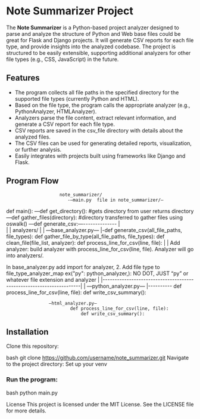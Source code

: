 # Note Summarizer Project

The **Note Summarizer** is a Python-based project analyzer designed to parse and analyze the structure of Python and Web base files could be great for Flask and Django projects. It will generate CSV reports for each file type, and provide insights into the analyzed codebase. The project is structured to be easily extensible, supporting additional analyzers for other file types (e.g., CSS, JavaScript) in the future.


## Features
- The program collects all file paths in the specified directory for the supported file types (currently Python and HTML).
- Based on the file type, the program calls the appropriate analyzer (e.g., PythonAnalyzer, HTMLAnalyzer).
- Analyzers parse the file content, extract relevant information, and generate a CSV report for each file type.
- CSV reports are saved in the csv_file directory with details about the analyzed files.
- The CSV files can be used for generating detailed reports, visualization, or further analysis.
- Easily integrates with projects built using frameworks like Django and Flask.



## Program Flow
	
		                note_summarizer/
                           -—main.py  file in note_summarizer/—

def main():
—def get_directory():             #gets directory from user returns directory
—def gather_files(directory):  #directory transferred to gather files using oswalk()
          —def generate_csv:—--------------	|	
|                                           |                analyzers/
|                                           |          —base_analyzer.py—
                                            |-def generate_csv(all_file_paths, file_types): 
                                                    def gather_file_by_type(all_file_paths, file_types):
	                                                def clean_file(file_list, analyzer):
	                                                    def process_line_for_csv(line, file):
                                                                                     |
                                                                                     |
Add analyzer:  build analyzer with process_line_for_csv(line, file). Analyzer will go into analyzers/.

In base_analyzer.py  add import for analyzer, 2. Add file type to file_type_analyzer_map
 ex("py": python_analyzer,): NO DOT, JUST “py” or whatever file extension and analyzer
               |
               |---------------------------------------------------------------------|
		       |	—python_analyzer.py—
               |----------   def process_line_for_csv(line, file):
                                def write_csv_summary():

                    —html_analyzer.py—
                            def process_line_for_csv(line, file):
                                def write_csv_summary():	


## Installation
Clone this repository:

bash
git clone https://github.com/username/note_summarizer.git
Navigate to the project directory:
Set up your venv


### Run the program:
bash
python main.py


License
This project is licensed under the MIT License. See the LICENSE file for more details.